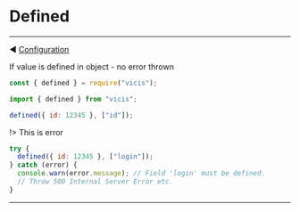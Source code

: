 # Defined

---

◀ [Configuration](/en/configuration.md)

If value is defined in object - no error thrown

```js
const { defined } = require("vicis");
```

```js
import { defined } from "vicis";
```

```js
defined({ id: 12345 }, ["id"]);
```

!> This is error

```js
try {
  defined({ id: 12345 }, ["login"]);
} catch (error) {
  console.warn(error.message); // Field 'login' must be defined.
  // Throw 500 Internal Server Error etc.
}
```

---
